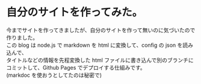 # 自分のサイトを作ってみた。

今までサイトを作ってきましたが、自分のサイトを作って無いのに気づいたので作りました。<br>
この blog は node.js で markdown を html に変換して、config の json を読み込んで、<br>
タイトルなどの情報を先程変換した html ファイルに書き込んで別のブランチにコミットして、Github Pages でデプロイする仕組みです。<br>
(markdoc を使おうとしてたのは秘密で)
